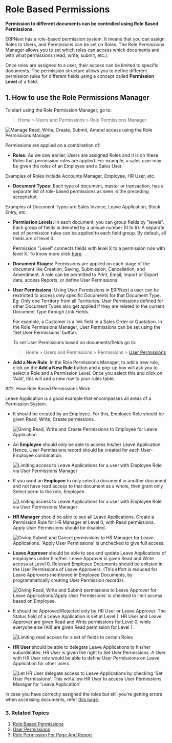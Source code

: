 <!-- add-breadcrumbs -->
# Role Based Permissions

**Permission to different documents can be controlled using Role Based Permissions.**

ERPNext has a role-based permission system. It means that you can assign Roles to Users, and Permissions can be set on Roles. The Role Permissions Manager allows you to set which roles can access which documents and with what permissions (read, write, submit, etc.).

Once roles are assigned to a user, their access can be limited to specific documents. The permission structure allows you to define different permission rules for different fields using a concept called **Permission Level** of a field.

## 1. How to use the Role Permissions Manager
To start using the Role Permission Manager, go to:
> Home > Users and Permissions > Role Permissions Manager

<img alt="Manage Read, Write, Create, Submit, Amend access using the Role Permissions Manager" class="screenshot" src="{{docs_base_url}}/assets/img/users-and-permissions/setting-up-permissions-leave-application.png">

Permissions are applied on a combination of:

  * **Roles:** As we saw earlier, Users are assigned Roles and it is on these Roles that permission rules are applied. For example, a sales user may be given the roles of an Employee and a Sales User.

  Examples of Roles include Accounts Manager, Employee, HR User, etc.

  * **Document Types:** Each type of document, master or transaction, has a separate list of role-based permissions as seen in the preceding screenshot.

  Examples of Document Types are Sales Invoice, Leave Application, Stock Entry, etc.

  * **Permission Levels:** In each document, you can group fields by "levels". Each group of fields is denoted by a unique number (0 to 9). A separate set of permission rules can be applied to each field group. By default, all fields are of level 0.

    Permission "Level" connects fields with level X to a permission rule with level X. To know more click [here](/docs/v12/user/manual/en/setting-up/articles/managing-perm-level).

  * **Document Stages:** Permissions are applied on each stage of the document like Creation, Saving, Submission, Cancellation, and Amendment. A role can be permitted to Print, Email, Import or Export data, access Reports, or define User Permissions.

  * **User Permissions:** Using User Permissions in ERPNext a user can be restricted to access only specific Documents for that Document Type. Eg: Only one Territory from all Territories. User Permissions defined for other Document Types also get applied if they are related to the current Document Type through Link Fields.

    For example, a Customer is a link field in a Sales Order or Quotation. In the Role Permissions Manager, User Permissions can be set using the 'Set User Permissions' button.

    To set User Permissions based on documents/fields go to:
    > Home > Users and Permissions > Permissions > [User Permissions](/docs/v12/user/manual/en/setting-up/users-and-permissions/user-permissions)

  * **Add a New Rule**: In the Role Permissions Manager, to add a new rule, click on the **Add a New Rule** button and a pop-up box will ask you to select a Role and a Permission Level. Once you select this and click on 'Add', this will add a new row to your rules table.

##2. How Role Based Permissions Work

Leave Application is a good example that encompasses all areas of a Permission System.

* It should be created by an Employee.
  For this, Employee Role should be given Read, Write, Create permissions.

  <img class="screenshot" alt="Giving Read, Write and Create Permissions to Employee for Leave Application"  src="{{docs_base_url}}/assets/img/users-and-permissions/setting-up-permissions-employee-role.png">

* An **Employee** should only be able to access his/her Leave Application.
  Hence, User Permissions record should be created for each User-Employee combination.

  <img class="screenshot" alt="Limiting access to Leave Applications for a user with Employee Role via User Permissions Manager" src="/docs/v12/assets/img/users-and-permissions/setting-up-permissions-employee-user-permissions.png">

* If you want an **Employee** to only select a document in another document and not have read access to that document as a whole, then grant only Select perm to the role, Employee.

  <img class="screenshot" alt="Limiting access to Leave Applications for a user with Employee Role via User Permissions Manager" src="/docs/v12/assets/img/users-and-permissions/setting-up-select-permissions-employee.png">

* **HR Manager** should be able to see all Leave Applications.
  Create a Permission Rule for HR Manager at Level 0, with Read permissions. Apply User Permissions should be disabled.

  <img class="screenshot" alt="Giving Submit and Cancel permissions to HR Manager for Leave Applications. 'Apply User Permissions' is unchecked to give full access." src="{{docs_base_url}}/assets/img/users-and-permissions/setting-up-permissions-hr-manager-role.png">

* **Leave Approver** should be able to see and update Leave Applications of employees under him/her.
  Leave Approver is given Read and Write access at Level 0. Relevant Employee Documents should be enlisted in the User Permissions of Leave Approvers. (This effort is reduced for Leave Approvers mentioned in Employee Documents, by programmatically creating User Permission records).

  <img class="screenshot" alt="Giving Read, Write and Submit permissions to Leave Approver for Leave Applications.'Apply User Permissions' is checked to limit access based on Employee." src="{{docs_base_url}}/assets/img/users-and-permissions/setting-up-permissions-leave-approver-role.png">

* It should be Approved/Rejected only by HR User or Leave Approver.
  The Status field of a Leave Application is set at Level 1. HR User and Leave Approver are given Read and Write permissions for Level 0, while everyone else (All) are given Read permission for Level 1.

  <img class="screenshot" alt="Limiting read access for a set of fields to certain Roles" src="/docs/v12/assets/img/users-and-permissions/setting-up-permissions-level-1.png">

* **HR User** should be able to delegate Leave Applications to his/her subordinates.
  HR User is given the right to Set User Permissions. A User with HR User role would be able to define User Permissions on Leave Application for other users.

  <img class="screenshot" alt="Let HR User delegate access to Leave Applications by checking 'Set User Permissions'. This will allow HR User to access User Permissions Manager for 'Leave Application'" src="{{docs_base_url}}/assets/img/users-and-permissions/setting-up-permissions-hr-user-role.png">

In case you have correctly assigned the roles but still you're getting errors when accessing documents, refer [this page](/docs/v12/user/manual/en/setting-up/articles/report-permission-error).

### 3. Related Topics
1. [Role Based Permissions](/docs/v12/user/manual/en/setting-up/users-and-permissions/role-based-permissions)
1. [User Permissions](/docs/v12/user/manual/en/setting-up/users-and-permissions/user-permissions)
1. [Role Permission For Page And Report](/docs/v12/user/manual/en/setting-up/users-and-permissions/role-permission-for-page-and-report)
